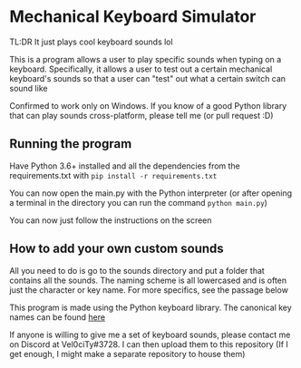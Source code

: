 # Mechanical Keyboard Simulator

TL:DR It just plays cool keyboard sounds lol

This is a program allows a user to play specific sounds when typing on a
keyboard. Specifically, it allows a user to test out a certain mechanical
keyboard's sounds so that a user can "test" out what a certain switch can sound
like

Confirmed to work only on Windows.
If you know of a good Python library that can play sounds cross-platform,
please tell me (or pull request :D)

## Running the program

Have Python 3.6+ installed and all the dependencies from the requirements.txt
with `pip install -r requirements.txt`

You can now open the main.py with the Python interpreter (or after opening a
terminal in the directory you can run the command `python main.py`)

You can now just follow the instructions on the screen

## How to add your own custom sounds

All you need to do is go to the sounds directory and put a folder that contains
all the sounds. The naming scheme is all lowercased and is often just the
character or key name. For more specifics, see the passage below

This program is made using the Python keyboard library. The canonical key names
can be found [here](https://github.com/boppreh/keyboard/blob/master/keyboard/_canonical_names.py)

If anyone is willing to give me a set of keyboard sounds, please contact me on
Discord at Vel0ciTy#3728. I can then upload them to this repository (If I get
enough, I might make a separate repository to house them)
